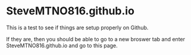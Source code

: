 # SteveMTNO816.github.io
This is a test to see if things are setup properly on Github.

If they are, then you should be able to go to a new broswer tab and enter SteveMTNO816.github.io and go to this page.


